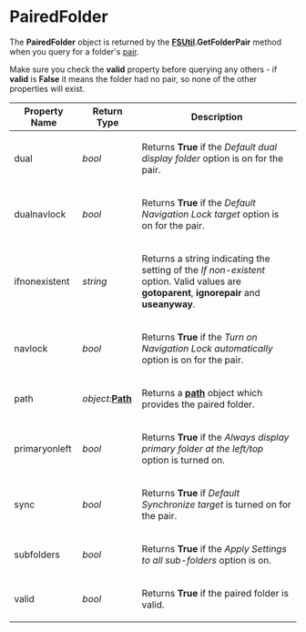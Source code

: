 # PairedFolder

The **PairedFolder** object is returned by the **[FSUtil](fsutil.md).GetFolderPair** method when you query for a folder's [pair](/Manual/preferences/preferences_categories/frequently_used_paths/paired_folders.md).

Make sure you check the **valid** property before querying any others - if **valid** is **False** it means the folder had no pair, so none of the other properties will exist.

<table>
<thead><tr><th>
Property Name</th><th>
Return Type</th><th>
Description
</th></tr></thead><tbody><tr><td>
dual</td><td>

*bool*</td><td>

Returns **True** if the *Default dual display folder* option is on for the pair.
</td></tr><tr><td>
dualnavlock</td><td>

*bool*</td><td>

Returns **True** if the *Default Navigation Lock target* option is on for the pair.
</td></tr><tr><td>
ifnonexistent</td><td>

*string*</td><td>

Returns a string indicating the setting of the *If non-existent* option. Valid values are **gotoparent**, **ignorepair** and **useanyway**.
</td></tr><tr><td>
navlock</td><td>

*bool*</td><td>

Returns **True** if the *Turn on Navigation Lock automatically* option is on for the pair.
</td></tr><tr><td>
path</td><td>

*object:***[Path](path.md)**</td><td>

Returns a **[path](path.md)** object which provides the paired folder.
</td></tr><tr><td>
primaryonleft</td><td>

*bool*</td><td>

Returns **True** if the *Always display primary folder at the left/top* option is turned on.
</td></tr><tr><td>
sync</td><td>

*bool*</td><td>

Returns **True** if *Default Synchronize target* is turned on for the pair.
</td></tr><tr><td>
subfolders</td><td>

*bool*</td><td>

Returns **True** if the *Apply Settings to all sub-folders* option is on.
</td></tr><tr><td>
valid</td><td>

*bool*</td><td>

Returns **True** if the paired folder is valid.
</td></tr></tbody>
</table>

